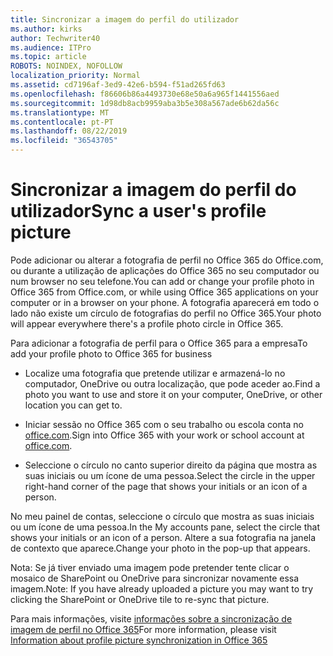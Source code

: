 ```yaml
---
title: Sincronizar a imagem do perfil do utilizador
ms.author: kirks
author: Techwriter40
ms.audience: ITPro
ms.topic: article
ROBOTS: NOINDEX, NOFOLLOW
localization_priority: Normal
ms.assetid: cd7196af-3ed9-42e6-b594-f51ad265fd63
ms.openlocfilehash: f86606b86a4493730e68e50a6a965f1441556aed
ms.sourcegitcommit: 1d98db8acb9959aba3b5e308a567ade6b62da56c
ms.translationtype: MT
ms.contentlocale: pt-PT
ms.lasthandoff: 08/22/2019
ms.locfileid: "36543705"
---
```

# <a name="sync-a-users-profile-picture"></a><span data-ttu-id="3ddf4-102">Sincronizar a imagem do perfil do utilizador</span><span class="sxs-lookup"><span data-stu-id="3ddf4-102">Sync a user's profile picture</span></span>

<span data-ttu-id="3ddf4-103">Pode adicionar ou alterar a fotografia de perfil no Office 365 do Office.com, ou durante a utilização de aplicações do Office 365 no seu computador ou num browser no seu telefone.</span><span class="sxs-lookup"><span data-stu-id="3ddf4-103">You can add or change your profile photo in Office 365 from Office.com, or while using Office 365 applications on your computer or in a browser on your phone.</span></span> <span data-ttu-id="3ddf4-104">A fotografia aparecerá em todo o lado não existe um círculo de fotografias do perfil no Office 365.</span><span class="sxs-lookup"><span data-stu-id="3ddf4-104">Your photo will appear everywhere there's a profile photo circle in Office 365.</span></span>

<span data-ttu-id="3ddf4-105">Para adicionar a fotografia de perfil para o Office 365 para a empresa</span><span class="sxs-lookup"><span data-stu-id="3ddf4-105">To add your profile photo to Office 365 for business</span></span>

- <span data-ttu-id="3ddf4-106">Localize uma fotografia que pretende utilizar e armazená-lo no computador, OneDrive ou outra localização, que pode aceder ao.</span><span class="sxs-lookup"><span data-stu-id="3ddf4-106">Find a photo you want to use and store it on your computer, OneDrive, or other location you can get to.</span></span>

- <span data-ttu-id="3ddf4-107">Iniciar sessão no Office 365 com o seu trabalho ou escola conta no [office.com](http://www.office.com).</span><span class="sxs-lookup"><span data-stu-id="3ddf4-107">Sign into Office 365 with your work or school account at [office.com](http://www.office.com).</span></span>

- <span data-ttu-id="3ddf4-108">Seleccione o círculo no canto superior direito da página que mostra as suas iniciais ou um ícone de uma pessoa.</span><span class="sxs-lookup"><span data-stu-id="3ddf4-108">Select the circle in the upper right-hand corner of the page that shows your initials or an icon of a person.</span></span>

<span data-ttu-id="3ddf4-109">No meu painel de contas, seleccione o círculo que mostra as suas iniciais ou um ícone de uma pessoa.</span><span class="sxs-lookup"><span data-stu-id="3ddf4-109">In the My accounts pane, select the circle that shows your initials or an icon of a person.</span></span> <span data-ttu-id="3ddf4-110">Altere a sua fotografia na janela de contexto que aparece.</span><span class="sxs-lookup"><span data-stu-id="3ddf4-110">Change your photo in the pop-up that appears.</span></span>

<span data-ttu-id="3ddf4-111">Nota: Se já tiver enviado uma imagem pode pretender tente clicar o mosaico de SharePoint ou OneDrive para sincronizar novamente essa imagem.</span><span class="sxs-lookup"><span data-stu-id="3ddf4-111">Note: If you have already uploaded a picture you may want to try clicking the SharePoint or OneDrive tile to re-sync that picture.</span></span>

<span data-ttu-id="3ddf4-112">Para mais informações, visite [informações sobre a sincronização de imagem de perfil no Office 365](https://support.office.com/article/information-about-profile-picture-synchronization-in-office-365-20594d76-d054-4af4-a660-401133e3d48a?ui=en-US&amp;rs=en-US&amp;ad=US)</span><span class="sxs-lookup"><span data-stu-id="3ddf4-112">For more information, please visit [Information about profile picture synchronization in Office 365](https://support.office.com/article/information-about-profile-picture-synchronization-in-office-365-20594d76-d054-4af4-a660-401133e3d48a?ui=en-US&amp;rs=en-US&amp;ad=US)</span></span>

